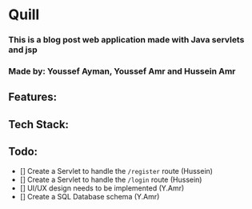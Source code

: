 # Quill
### This is a blog post web application made with Java servlets and jsp
### Made by: Youssef Ayman, Youssef Amr and Hussein Amr

## Features:


## Tech Stack:


## Todo:

- [] Create a Servlet to handle the `/register` route (Hussein)
- [] Create a Servlet to handle the `/login` route (Hussein)
- [] UI/UX design needs to be implemented (Y.Amr)
- [] Create a SQL Database schema (Y.Amr)